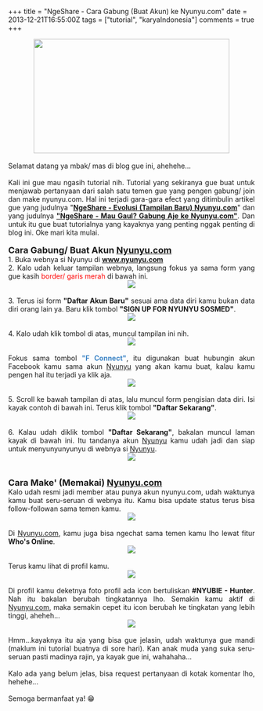 +++
title = "NgeShare - Cara Gabung (Buat Akun) ke Nyunyu.com"
date = 2013-12-21T16:55:00Z
tags = ["tutorial", "karyaIndonesia"]
comments = true
+++

<center><img border="0" height="233" src="https://2.bp.blogspot.com/-CXk-pQDNb9M/UrVkiwY7IqI/AAAAAAAADnA/QUUyR9Elnq8/s400/buat_nyunyudotcom.jpg" width="400" /></center><br />
<div style="text-align: justify;">Selamat datang ya mbak/ mas di blog gue ini, ahehehe...<br /><br />
Kali ini gue mau ngasih tutorial nih. Tutorial yang sekiranya gue buat untuk menjawab pertanyaan dari salah satu temen gue yang pengen gabung/ join dan make nyunyu.com. Hal ini terjadi gara-gara efect yang ditimbulin artikel gue yang judulnya "<a href="http://suryapersonal.blogspot.com/2013/12/ngeshare-evolusi-tampilan-baru-nyunyucom.html"><b>NgeShare - Evolusi (Tampilan Baru) Nyunyu.com</b></a>" dan yang judulnya <b><a href="http://suryapersonal.blogspot.com/2013/04/ngeshare-mau-gaul-gabung-aje-ke.html">"NgeShare - Mau Gaul? Gabung Aje ke Nyunyu.com"</a></b>. Dan untuk itu gue buat tutorialnya yang kayaknya yang penting nggak penting di blog ini. Oke mari kita mulai.<br /><br />
<span style="font-size: large;"><b>Cara Gabung/ Buat Akun <a href="http://nyunyu.com/">Nyunyu.com</a></b></span><br />
1. Buka webnya si Nyunyu di <a href="http://www.nyunyu.com/"><b>www.nyunyu.com</b></a><br />
2. Kalo udah keluar tampilan webnya, langsung fokus ya sama form yang gue kasih <span style="color: red;">border/ garis merah</span> di bawah ini.<br />
<center><img border="0" src="https://1.bp.blogspot.com/-mh_ypd108E0/UrVP0BdVASI/AAAAAAAADlM/I0SVGL_Tm-s/s1600/1.png" /></center><br />
3. Terus isi form <b>"Daftar Akun Baru"</b> sesuai ama data diri kamu bukan data diri orang lain ya. Baru klik tombol <b>"SIGN UP FOR NYUNYU SOSMED"</b>.<br />
<center><img border="0" src="https://2.bp.blogspot.com/-sZqFV9b3IYQ/UrVZ8VvPkbI/AAAAAAAADlc/rWwlyQuJUbQ/s1600/2.png" /></center><br />
4. Kalo udah klik tombol di atas, muncul tampilan ini nih.<br />
<center><img border="0" src="https://1.bp.blogspot.com/-1X-AI1UW4f0/UrVaZ0wKccI/AAAAAAAADlk/xBibdx_9U20/s1600/3.png" /></center><br />
Fokus sama tombol <span style="color: #3d85c6;"><b>"F Connect"</b></span>, itu digunakan buat hubungin akun Facebook kamu sama akun <a href="http://www.nyunyu.com/">Nyunyu</a> yang akan kamu buat, kalau kamu pengen hal itu terjadi ya klik aja.<br />
<center><img border="0" src="https://3.bp.blogspot.com/-Sug0d3Itdc8/UrVa4FkbhlI/AAAAAAAADls/W4QFMdo_lgU/s1600/4.png" /></center><br />
5. Scroll ke bawah tampilan di atas, lalu muncul form pengisian data diri. Isi kayak contoh di bawah ini. Terus klik tombol <b>"Daftar Sekarang"</b>.<br />
<center><img border="0" src="https://3.bp.blogspot.com/-UFQMuDYqKOM/UrVbWzjSJ5I/AAAAAAAADl0/-AtKvednI2Y/s1600/8.png" /></center><br />
6. Kalau udah diklik tombol <b>"Daftar Sekarang"</b>, bakalan muncul laman kayak di bawah ini. Itu tandanya akun <a href="http://www.nyunyu.com/">Nyunyu</a> kamu udah jadi dan siap untuk menyunyunyunyu di webnya si <a href="http://www.nyunyu.com/">Nyunyu</a>.<br />
<center><img border="0" src="https://2.bp.blogspot.com/-ewnxlQFG5no/UrVcC2mdpdI/AAAAAAAADl8/1T36YSw3exM/s1600/9.png" /></center><br /><br />
<span style="font-size: large;"><b>Cara Make' (Memakai) <a href="http://www.nyunyu.com/">Nyunyu.com</a></b></span><br />
Kalo udah resmi jadi member atau punya akun nyunyu.com, udah waktunya kamu buat seru-seruan di webnya itu. Kamu bisa update status terus bisa follow-followan sama temen kamu.<br />
<center><img border="0" src="https://1.bp.blogspot.com/-U37VO2JOZ8Q/UrVdlrco3PI/AAAAAAAADmQ/K5vtfyyHKh4/s1600/10.png" /></center><br />
Di <a href="http://www.nyunyu.com/">Nyunyu.com</a>, kamu juga bisa ngechat sama temen kamu lho lewat fitur <b>Who's Online</b>.<br />
<center><img border="0" src="https://1.bp.blogspot.com/-tnMgvpzM6Nc/UrVdZYQBi1I/AAAAAAAADmI/vWmvGaTNSZM/s1600/9.png" /></center><br />
Terus kamu lihat di profil kamu.<br />
<center><img border="0" src="https://1.bp.blogspot.com/-DxogTyNVpaM/UrVd318YY2I/AAAAAAAADmg/IvFMIdbFHtY/s1600/12.png" /></center><br />
Di profil kamu deketnya foto profil ada icon bertuliskan <b>#NYUBIE - Hunter</b>. Nah itu bakalan berubah tingkatannya lho. Semakin kamu aktif di <a href="http://www.nyunyu.com/">Nyunyu.com</a>, maka semakin cepet itu icon berubah ke tingkatan yang lebih tinggi, aheheh...<br />
<center><img border="0" src="https://4.bp.blogspot.com/-h84eqWmJbiQ/UrVesMMxmyI/AAAAAAAADmw/rLealXv_Ves/s1600/13.png" /></center><br />
Hmm...kayaknya itu aja yang bisa gue jelasin, udah waktunya gue mandi (maklum ini tutorial buatnya di sore hari). Kan anak muda yang suka seru-seruan pasti madinya rajin, ya kayak gue ini, wahahaha...<br /><br />
Kalo ada yang belum jelas, bisa request pertanyaan di kotak komentar lho, hehehe...<br /><br />
Semoga bermanfaat ya! 😁 </div>
